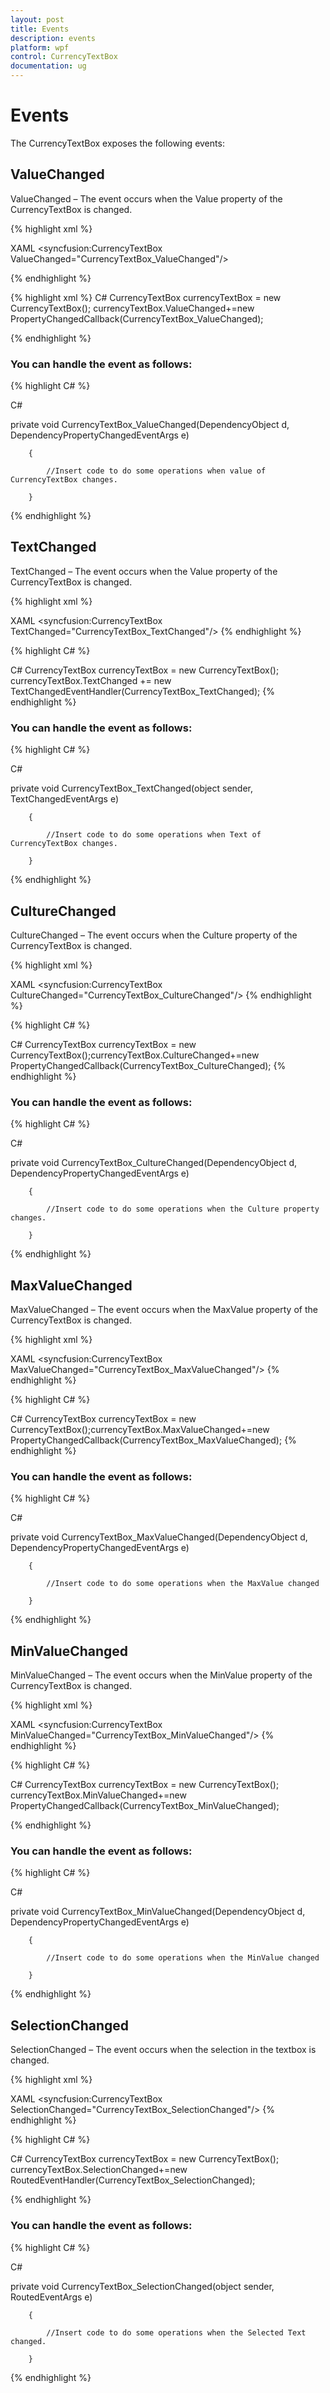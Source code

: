 ```yaml
---
layout: post
title: Events
description: events
platform: wpf
control: CurrencyTextBox 
documentation: ug
---
```


# Events

The CurrencyTextBox exposes the following events:

## ValueChanged

ValueChanged – The event occurs when the Value property of the CurrencyTextBox is changed.



{% highlight xml %}

XAML
<syncfusion:CurrencyTextBox ValueChanged="CurrencyTextBox_ValueChanged"/>

{% endhighlight %}

{% highlight xml %}
C#
CurrencyTextBox currencyTextBox = new CurrencyTextBox();
currencyTextBox.ValueChanged+=new PropertyChangedCallback(CurrencyTextBox_ValueChanged);

{% endhighlight %}


### You can handle the event as follows:


{% highlight C# %}

C#

private void CurrencyTextBox_ValueChanged(DependencyObject d, DependencyPropertyChangedEventArgs e)

        {

            //Insert code to do some operations when value of CurrencyTextBox changes.

        }
{% endhighlight %}

## TextChanged

TextChanged – The event occurs when the Value property of the CurrencyTextBox is changed.



{% highlight xml %}

XAML
<syncfusion:CurrencyTextBox TextChanged="CurrencyTextBox_TextChanged"/>
{% endhighlight %}

{% highlight C# %}

C#
CurrencyTextBox currencyTextBox = new CurrencyTextBox();
currencyTextBox.TextChanged += new TextChangedEventHandler(CurrencyTextBox_TextChanged);
{% endhighlight %}

### You can handle the event as follows:


{% highlight C# %}

C#



private void CurrencyTextBox_TextChanged(object sender, TextChangedEventArgs e)

        {

            //Insert code to do some operations when Text of CurrencyTextBox changes.

        }

{% endhighlight %}

## CultureChanged

CultureChanged – The event occurs when the Culture property of the CurrencyTextBox is changed.




{% highlight xml %}

XAML
<syncfusion:CurrencyTextBox CultureChanged="CurrencyTextBox_CultureChanged"/>
{% endhighlight %}

{% highlight C# %}

C#
CurrencyTextBox currencyTextBox = new CurrencyTextBox();currencyTextBox.CultureChanged+=new    PropertyChangedCallback(CurrencyTextBox_CultureChanged);
{% endhighlight %}


### You can handle the event as follows:


{% highlight C# %}

C#



private void CurrencyTextBox_CultureChanged(DependencyObject d, DependencyPropertyChangedEventArgs e)

        {

            //Insert code to do some operations when the Culture property changes.

        }
{% endhighlight %}

## MaxValueChanged

MaxValueChanged – The event occurs when the MaxValue property of the CurrencyTextBox is changed.



{% highlight xml %}

XAML
<syncfusion:CurrencyTextBox MaxValueChanged="CurrencyTextBox_MaxValueChanged"/>
{% endhighlight %}

{% highlight C# %}

C#
CurrencyTextBox currencyTextBox = new CurrencyTextBox();currencyTextBox.MaxValueChanged+=new  PropertyChangedCallback(CurrencyTextBox_MaxValueChanged);
{% endhighlight %}


### You can handle the event as follows:


{% highlight C# %}

C#



private void CurrencyTextBox_MaxValueChanged(DependencyObject d, DependencyPropertyChangedEventArgs e)

        {

            //Insert code to do some operations when the MaxValue changed

        }
{% endhighlight %}

## MinValueChanged

MinValueChanged – The event occurs when the MinValue property of the CurrencyTextBox is changed.




{% highlight xml %}

XAML
<syncfusion:CurrencyTextBox MinValueChanged="CurrencyTextBox_MinValueChanged"/>
{% endhighlight %}

{% highlight C# %}

C#
CurrencyTextBox currencyTextBox = new CurrencyTextBox();
currencyTextBox.MinValueChanged+=new  PropertyChangedCallback(CurrencyTextBox_MinValueChanged);

{% endhighlight %}

### You can handle the event as follows:


{% highlight C# %}

C#



private void CurrencyTextBox_MinValueChanged(DependencyObject d, DependencyPropertyChangedEventArgs e)

        {

            //Insert code to do some operations when the MinValue changed

        }
{% endhighlight %}
	

## SelectionChanged

SelectionChanged – The event occurs when the selection in the textbox is changed.



{% highlight xml %}

XAML
<syncfusion:CurrencyTextBox SelectionChanged="CurrencyTextBox_SelectionChanged"/>
{% endhighlight %}

{% highlight C# %}


C#
CurrencyTextBox currencyTextBox = new CurrencyTextBox();
currencyTextBox.SelectionChanged+=new RoutedEventHandler(CurrencyTextBox_SelectionChanged);

{% endhighlight %}

### You can handle the event as follows:


{% highlight C# %}


C#



private void CurrencyTextBox_SelectionChanged(object sender, RoutedEventArgs e)

        {

            //Insert code to do some operations when the Selected Text changed.

        }
{% endhighlight %}


